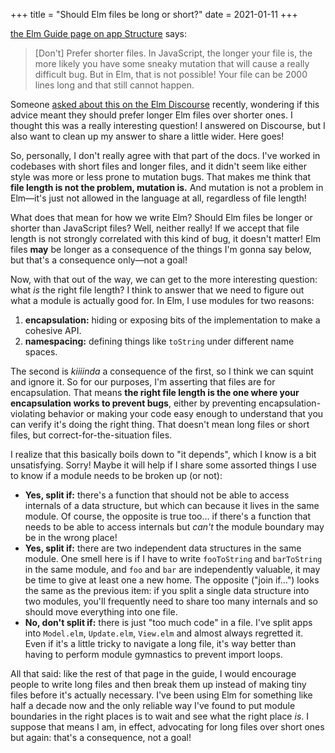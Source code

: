 +++
title = "Should Elm files be long or short?"
date = 2021-01-11
+++

[the Elm Guide page on app Structure](https://guide.elm-lang.org/webapps/structure.html) says:

> [Don't] Prefer shorter files.
> In JavaScript, the longer your file is, the more likely you have some sneaky mutation that will cause a really difficult bug.
> But in Elm, that is not possible!
> Your file can be 2000 lines long and that still cannot happen.

Someone [asked about this on the Elm Discourse](https://discourse.elm-lang.org/t/should-i-prefer-big-elm-files/6687) recently, wondering if this advice meant they should prefer longer Elm files over shorter ones.
I thought this was a really interesting question!
I answered on Discourse, but I also want to clean up my answer to share a little wider.
Here goes!

So, personally, I don't really agree with that part of the docs.
I've worked in codebases with short files and longer files, and it didn't seem like either style was more or less prone to mutation bugs.
That makes me think that **file length is not the problem, mutation is.**
And mutation is not a problem in Elm&mdash;it's just not allowed in the language at all, regardless of file length!

What does that mean for how we write Elm?
Should Elm files be longer or shorter than JavaScript files?
Well, neither really!
If we accept that file length is not strongly correlated with this kind of bug, it doesn't matter!
Elm files **may** be longer as a consequence of the things I'm gonna say below, but that's a consequence only&mdash;not a goal!

Now, with that out of the way, we can get to the more interesting question: what _is_ the right file length?
I think to answer that we need to figure out what a module is actually good for.
In Elm, I use modules for two reasons:

1. **encapsulation:** hiding or exposing bits of the implementation to make a cohesive API.
2. **namespacing:** defining things like `toString` under different name spaces.

The second is _kiiiinda_ a consequence of the first, so I think we can squint and ignore it.
So for our purposes, I'm asserting that files are for encapsulation.
That means **the right file length is the one where your encapsulation works to prevent bugs**, either by preventing encapsulation-violating behavior or making your code easy enough to understand that you can verify it's doing the right thing.
That doesn't mean long files or short files, but correct-for-the-situation files.

I realize that this basically boils down to "it depends", which I know is a bit unsatisfying.
Sorry!
Maybe it will help if I share some assorted things I use to know if a module needs to be broken up (or not):

- **Yes, split if:** there's a function that should not be able to access internals of a data structure, but which can because it lives in the same module.
  Of course, the opposite is true too... if there's a function that needs to be able to access internals but _can't_ the module boundary may be in the wrong place!
- **Yes, split if:** there are two independent data structures in the same module.
  One smell here is if I have to write `fooToString` and `barToString` in the same module, and `foo` and `bar` are independently valuable, it may be time to give at least one a new home.
  The opposite ("join if&hellip;") looks the same as the previous item: if you split a single data structure into two modules, you'll frequently need to share too many internals and so should move everything into one file.
- **No, don't split if:** there is just "too much code" in a file.
  I've split apps into `Model.elm`, `Update.elm`, `View.elm` and almost always regretted it.
  Even if it's a little tricky to navigate a long file, it's way better than having to perform module gymnastics to prevent import loops.

All that said: like the rest of that page in the guide, I would encourage people to write long files and then break them up instead of making tiny files before it's actually necessary.
I've been using Elm for something like half a decade now and the only reliable way I've found to put module boundaries in the right places is to wait and see what the right place _is_.
I suppose that means I am, in effect, advocating for long files over short ones but again: that's a consequence, not a goal!
